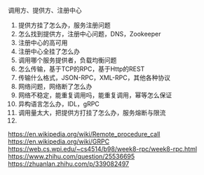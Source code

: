 调用方、提供方、注册中心

1. 提供方挂了怎么办，服务注册问题
2. 怎么找到提供方，注册中心问题，DNS，Zookeeper
3. 注册中心的高可用
4. 注册中心全挂了怎么办
5. 调用哪个服务提供者，负载均衡问题
6. 怎么传输，基于TCP的RPC，基于Http的REST
7. 传输什么格式，JSON-RPC，XML-RPC，其他各种协议
8. 网络问题，网络断了怎么办
9. 网络不稳定，能重复调用吗，能重复调用，幂等怎么保证   
10. 异构语言怎么办，IDL，gRPC
11. 调用量太大，把提供方打挂了怎么办，服务熔断与限流
12. 

https://en.wikipedia.org/wiki/Remote_procedure_call
https://en.wikipedia.org/wiki/GRPC
https://web.cs.wpi.edu/~cs4514/b98/week8-rpc/week8-rpc.html
https://www.zhihu.com/question/25536695
https://zhuanlan.zhihu.com/p/339082497
